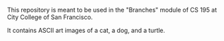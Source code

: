 This repository is meant to be used in the "Branches" module of CS 195 at City College of San Francisco.

It contains ASCII art images of a cat, a dog, and a turtle.

